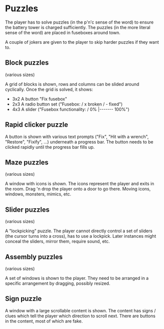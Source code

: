 # Puzzles #

The player has to solve puzzles (in the p'n'c sense of the word) to ensure the battery tower is charged sufficiently. The puzzles (in the more literal sense of the word) are placed in fuseboxes around town.

A couple of jokers are given to the player to skip harder puzzles if they want to.

## Block puzzles ##

(various sizes)

A grid of blocks is shown, rows and columns can be slided around cyclically. Once the grid is solved, it shows:

 - 3x2 A button "Fix fusebox"
 - 2x3 A radio button set ("Fusebox: / x broken / - fixed")
 - 4x3 A slider ("Fusebox functionality: / 0% |------- 100%")

## Rapid clicker puzzle ##

A button is shown with various text prompts ("Fix", "Hit with a wrench", "Restore", "Fixify", ...) underneath a progress bar. The button needs to be clicked rapidly until the progress bar fills up.

## Maze puzzles ##

(various sizes)

A window with icons is shown. The icons represent the player and exits in the room. Drag 'n drop the player onto a door to go there. Moving icons, windows, monsters, mimics, etc.

## Slider puzzles ##

(various sizes)

A "lockpicking" puzzle. The player cannot directly control a set of sliders (the cursor turns into a cross), has to use a lockpick. Later instances might conceal the sliders, mirror them, require sound, etc.

## Assembly puzzles ##

(various sizes)

A set of windows is shown to the player. They need to be arranged in a specific arrangement by dragging, possibly resized.

## Sign puzzle ##

A window with a large scrollable content is shown. The content has signs / clues which tell the player which direction to scroll next. There are buttons in the content, most of which are fake.
